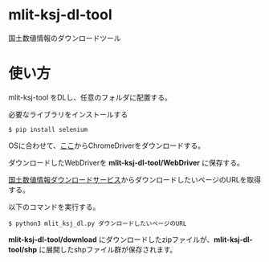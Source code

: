 # mlit-ksj-dl-tool
国土数値情報のダウンロードツール

# 使い方
mlit-ksj-tool をDLし、任意のフォルダに配置する。

必要なライブラリをインストールする
```
$ pip install selenium
```

OSに合わせて、[ここ](https://sites.google.com/a/chromium.org/chromedriver/home)からChromeDriverをダウンロードする。

ダウンロードしたWebDriverを __mlit-ksj-dl-tool/WebDriver__ に保存する。

[国土数値情報ダウンロードサービス](https://nlftp.mlit.go.jp/ksj/)からダウンロードしたいページのURLを取得する。

以下のコマンドを実行する。

```
$ python3 mlit_ksj_dl.py ダウンロードしたいページのURL
```

__mlit-ksj-dl-tool/download__ にダウンロードしたzipファイルが、__mlit-ksj-dl-tool/shp__ に展開したshpファイル群が保存されます。
